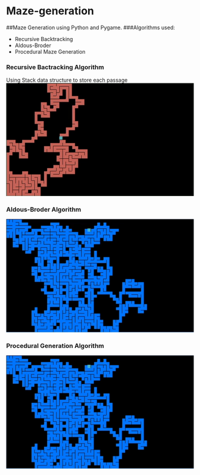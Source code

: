 # Maze-generation

##Maze Generation using Python and Pygame.
###Algorithms used:
- Recursive Backtracking
- Aldous-Broder
- Procedural Maze Generation

### Recursive Bactracking Algorithm
Using Stack data structure to store each passage
![Recursive-Bactracking](https://github.com/naschwin/maze-generation/blob/master/recursive1.PNG)

### Aldous-Broder Algorithm
![Aldous-Broder](https://github.com/naschwin/maze-generation/blob/master/aldous-broder.PNG)

### Procedural Generation Algorithm
![Procedural-Generation](https://github.com/naschwin/maze-generation/blob/master/aldous-broder.PNG)
